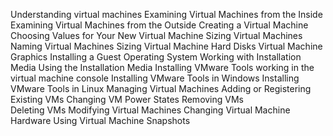 Understanding virtual machines 
Examining Virtual Machines from the Inside 
Examining Virtual Machines from the Outside 
Creating a Virtual Machine 
Choosing Values for Your New Virtual Machine Sizing Virtual Machines
Naming Virtual Machines 
Sizing Virtual Machine Hard Disks 
Virtual Machine Graphics 
Installing a Guest Operating System 
Working with Installation Media 
Using the Installation Media
Installing VMware Tools 
working in the virtual machine console
Installing VMware Tools in Windows 
Installing VMware Tools in Linux
Managing Virtual Machines 
Adding or Registering Existing VMs 
Changing VM Power States 
Removing VMs  
Deleting VMs 
Modifying Virtual Machines
Changing Virtual Machine Hardware
Using Virtual Machine Snapshots 
